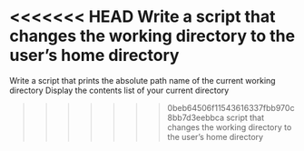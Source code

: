 <<<<<<< HEAD
Write a script that changes the working directory to the user’s home directory
=======
Write a script that prints the absolute path name of the current working directory
Display the contents list of your current directory
>>>>>>> 0beb64506f11543616337fbb970c8bb7d3eebbca
 script that changes the working directory to the user’s home directory
